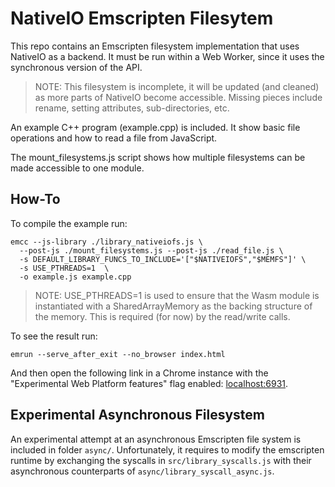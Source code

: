 # NativeIO Emscripten Filesytem

This repo contains an Emscripten filesystem implementation that uses NativeIO
as a backend. It must be run within a Web Worker, since it uses the synchronous
version of the API.

> NOTE: This filesystem is incomplete, it will be updated (and cleaned) as more
> parts of NativeIO become accessible. Missing pieces include rename, setting
> attributes, sub-directories, etc.

An example C++ program (example.cpp) is included. It show basic file operations
and how to read a file from JavaScript.

The mount_filesystems.js script shows how multiple filesystems can be made
accessible to one module.

## How-To

To compile the example run:

```shell
emcc --js-library ./library_nativeiofs.js \
  --post-js ./mount_filesystems.js --post-js ./read_file.js \
  -s DEFAULT_LIBRARY_FUNCS_TO_INCLUDE='["$NATIVEIOFS","$MEMFS"]' \
  -s USE_PTHREADS=1  \
  -o example.js example.cpp
```

> NOTE: USE_PTHREADS=1 is used to ensure that the Wasm module is instantiated
> with a SharedArrayMemory as the backing structure of the memory. This is
> required (for now) by the read/write calls.

To see the result run:

```shell
emrun --serve_after_exit --no_browser index.html
```

And then open the following link in a Chrome instance with the
"Experimental Web Platform features" flag enabled:
[localhost:6931](http://localhost:6931/).

## Experimental Asynchronous Filesystem

An experimental attempt at an asynchronous Emscripten file system is included in
folder `async/`. Unfortunately, it requires to modify the emscripten runtime by
exchanging the syscalls in `src/library_syscalls.js` with their asynchronous
counterparts of `async/library_syscall_async.js`. 
